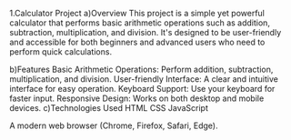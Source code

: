 

1.Calculator Project
a)Overview
This project is a simple yet powerful calculator that performs basic arithmetic operations such as addition, subtraction, multiplication, and division. It's designed to be user-friendly and accessible for both beginners and advanced users who need to perform quick calculations.

b)Features
Basic Arithmetic Operations: Perform addition, subtraction, multiplication, and division.
User-friendly Interface: A clear and intuitive interface for easy operation.
Keyboard Support: Use your keyboard for faster input.
Responsive Design: Works on both desktop and mobile devices.
c)Technologies Used
HTML
CSS
JavaScript


A modern web browser (Chrome, Firefox, Safari, Edge).
